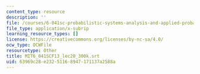 ```yaml
---
content_type: resource
description: ''
file: /courses/6-041sc-probabilistic-systems-analysis-and-applied-probability-fall-2013/63969c28e23251168947171137a2588a_MIT6_041SCF13_lec20_300k.vtt
file_type: application/x-subrip
learning_resource_types: []
license: https://creativecommons.org/licenses/by-nc-sa/4.0/
ocw_type: OCWFile
resourcetype: Other
title: MIT6_041SCF13_lec20_300k.srt
uid: 63969c28-e232-5116-8947-171137a2588a
---
```

